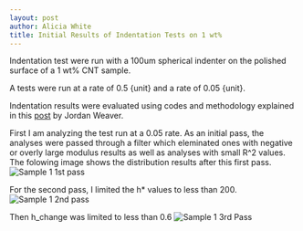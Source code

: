 ```yaml
---
layout: post
author: Alicia White
title: Initial Results of Indentation Tests on 1 wt%
---
```


Indentation test were run with a 100um spherical indenter on the polished surface of a 1 wt% CNT sample.

A tests were run at a rate of 0.5 {unit} and a rate of 0.05 {unit}.

Indentation results were evaluated using codes and methodology explained in this [post](http://tonyfast.com/nsf-goali/2015/01/22/NISSAA-Code-Structure/) by Jordan Weaver.

First I am analyzing the test run at a 0.05 rate.  As an initial pass, the analyses were passed through a filter which eleminated ones with negative or overly large modulus results as well as analyses with small R^2 values.  The folowing image shows the distribution results after this first pass.  
![Sample 1 1st pass](https://farm8.staticflickr.com/7665/17135901912_1c23dcbf0c_z_d.jpg)

For the second pass, I limited the h* values to less than 200.
![Sample 1 2nd pass](https://farm8.staticflickr.com/7665/16515046904_4c8e3d0411_z_d.jpg)

Then h_change was limited to less than 0.6
![Sample 1 3rd Pass](https://farm8.staticflickr.com/7690/16517301873_2d24b56213_z_d.jpg)


